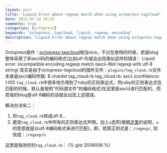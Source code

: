 ```yaml
---
layout: post
title: "Liquid Error about regexp match when using octopress-tagcloud"
date: 2012-03-14 19:33
comments: true
categories: [octopress]
keywords: "octopress, tagcloud, liquid, regexp, encoding"
description: "Liquid Error about regexp match when using octopress-tagcloud: 'Liquid error: incompatible encoding regexp match'"
---
```

Octopress插件：[octopress-tagcloud](https://github.com/tokkonopapa/octopress-tagcloud)相当nice，不过在使用的时候，若是blog整体采用了非ascii码的编码格式(比如utf-8)就会出现类似这样的错误：
    Liquid error: incompatible encoding regexp match (ascii-8bit regexp with utf-8 string)
其实是由于octopress-tagcloud的插件文件：`plugins/tag_cloud.rb`文件本身是ascii编码所致:
    $ chardet tag_cloud.rb
    tag_cloud.rb: ascii (confidence: 1.00)
`tag_cloud.rb`中很多地方用到了ruby的正则表达式，而ruby的正则表达式在匹配的时候，默认是按照“代码源文件”的编码格式(在这里是ascii)进行匹配的，而若我的blog是utf-8编码的话就会出现上述错误。  

解决办法有二：

1. 将`tag_cloud.rb`转成utf-8...
1. 更改`tag_cloud.rb`中所有的正则表达式声明，加上`u`选项(根据[这里](http://www.ruby-doc.org/core-1.9.3/Regexp.html)的说明，`u`的意思就是以utf-8编码格式来进行匹配)，即，若原正则式是：`/regexp/`, 则改成：`/regexp/u`
<!-- more -->
这里是我改好的`tag_cloud.rb`：
{% gist 2036006 %}
